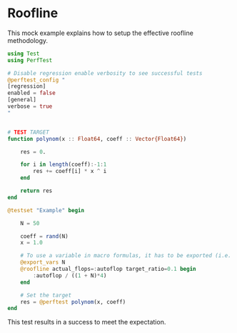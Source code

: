 

# Roofline

This mock example explains how to setup the effective roofline methodology.


```julia
using Test
using PerfTest

# Disable regression enable verbosity to see successful tests
@perftest_config "
[regression]
enabled = false
[general]
verbose = true
"


# TEST TARGET
function polynom(x :: Float64, coeff :: Vector{Float64})

    res = 0.

    for i in length(coeff):-1:1
        res += coeff[i] * x ^ i
    end

    return res
end

@testset "Example" begin

    N = 50

    coeff = rand(N)
    x = 1.0

    # To use a variable in macro formulas, it has to be exported (i.e. N)
    @export_vars N
    @roofline actual_flops=:autoflop target_ratio=0.1 begin
        :autoflop / ((1 + N)*4)
    end

    # Set the target
    res = @perftest polynom(x, coeff)
end
```

This test results in a success to meet the expectation.
